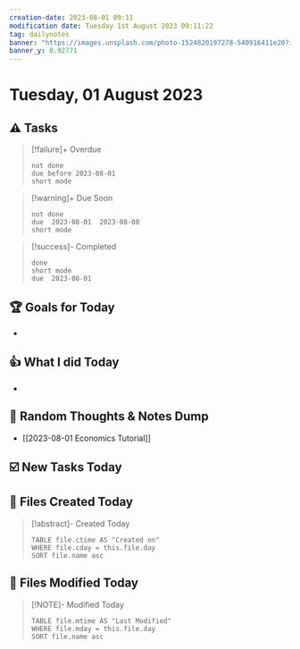```yaml
---
creation-date: 2023-08-01 09:11
modification date: Tuesday 1st August 2023 09:11:22
tag: dailynotes
banner: "https://images.unsplash.com/photo-1524820197278-540916411e20?ixlib=rb-4.0.3&ixid=M3wxMjA3fDB8MHxwaG90by1wYWdlfHx8fGVufDB8fHx8fA%3D%3D&auto=format&fit=crop&w=2990&q=80"
banner_y: 0.92771
---
```

# Tuesday, 01 August 2023

## ⚠️ Tasks
>[!failure]+ Overdue
>```tasks
>not done
>due before 2023-08-01
>short mode
>```

>[!warning]+ Due Soon
>```tasks
>not done
>due  2023-08-01  2023-08-08
>short mode
>```

>[!success]- Completed
>```tasks
>done
>short mode
>due  2023-08-01
>```

## 🏆 Goals for Today
- 

## 👍 What I did Today
- 

## 🤔 Random Thoughts & Notes Dump
- [[2023-08-01 Economics Tutorial]]

## ☑️ New Tasks Today


## 📝 Files Created Today
> [!abstract]- Created Today
>```dataview
>TABLE file.ctime AS "Created on"
>WHERE file.cday = this.file.day   
>SORT file.name asc
>```

## 📝 Files Modified Today
> [!NOTE]- Modified Today
>```dataview
>TABLE file.mtime AS "Last Modified"
>WHERE file.mday = this.file.day   
>SORT file.name asc
>```